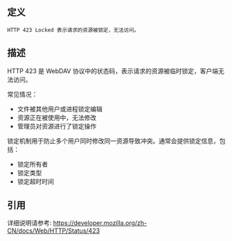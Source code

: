 ## 定义

```
HTTP 423 Locked 表示请求的资源被锁定，无法访问。
```

## 描述

HTTP 423 是 WebDAV 协议中的状态码，表示请求的资源被临时锁定，客户端无法访问。

常见情况：
- 文件被其他用户或进程锁定编辑
- 资源正在被使用中，无法修改
- 管理员对资源进行了锁定操作

锁定机制用于防止多个用户同时修改同一资源导致冲突。通常会提供锁定信息，包括：
- 锁定所有者
- 锁定类型
- 锁定超时时间

## 引用

详细说明请参考: https://developer.mozilla.org/zh-CN/docs/Web/HTTP/Status/423